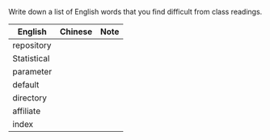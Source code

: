 Write down a list of English words that you find difficult from class readings. 

English|Chinese|Note
---|---|---
repository||
Statistical||
parameter||
default||
directory||
affiliate||
index||
